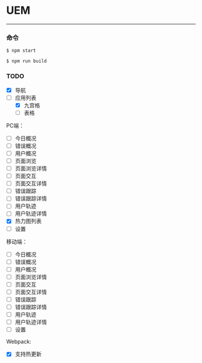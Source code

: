 # UEM

---

### 命令

```shell
$ npm start

$ npm run build
```

### TODO

- [x] 导航
- [ ] 应用列表
    - [x] 九宫格
    - [ ] 表格

PC端：
- [ ] 今日概况
- [ ] 错误概况
- [ ] 用户概况
- [ ] 页面浏览
- [ ] 页面浏览详情
- [ ] 页面交互
- [ ] 页面交互详情
- [ ] 错误跟踪
- [ ] 错误跟踪详情
- [ ] 用户轨迹
- [ ] 用户轨迹详情
- [x] 热力图列表
- [ ] 设置

移动端：
- [ ] 今日概况
- [ ] 错误概况
- [ ] 用户概况
- [ ] 页面浏览详情
- [ ] 页面交互
- [ ] 页面交互详情
- [ ] 错误跟踪
- [ ] 错误跟踪详情
- [ ] 用户轨迹
- [ ] 用户轨迹详情
- [ ] 设置

Webpack:
- [x] 支持热更新